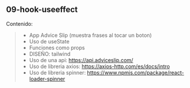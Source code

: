 ## 09-hook-useeffect
Contenido: 
> - App Advice Slip (muestra frases al tocar un boton)
> - Uso de useState
> - Funciones como props
> - DISEÑO: tailwind
> - Uso de una api: https://api.adviceslip.com/ 
> - Uso de libreria axios: https://axios-http.com/es/docs/intro
> - Uso de libreria spinner: https://www.npmjs.com/package/react-loader-spinner



